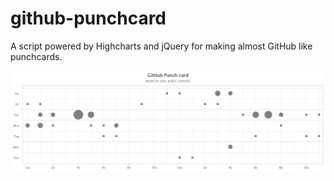 # github-punchcard

A script powered by Highcharts and jQuery for making almost GitHub like punchcards.


![Demo Screenshot](/assets/screenshot.png?raw=true "Demo Screenshot")
